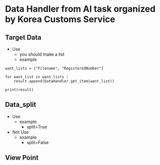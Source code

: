 # Data Handler from AI task organized by Korea Customs Service

## Target Data
- Use
    - you should make a list
    - example
```
want_lists = ["Filename", "RegisteredNumber"]

for want_list in want_lists :
    result.append(DataHandler.get_item(want_list))
    
print(result)
```

## Data_split
- Use
    - example
        - split=True
- Not Use
    - example
        - split=False

## View Point

